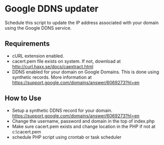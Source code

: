 # Google DDNS updater #

Schedule this script to update the IP address associated with your domain using the Google DDNS service.

## Requirements ##

* cURL extension enabled. 
* cacert.pem file exists on system.  If not, download at http://curl.haxx.se/docs/caextract.html
* DDNS enabled for your domain on Google Domains.  This is done using synthetic records.  More information at https://support.google.com/domains/answer/6069273?hl=en

## How to Use ##

* Setup a synthetic DDNS record for your domain.  https://support.google.com/domains/answer/6069273?hl=en
* Change the username, password and domain in the top of index.php
* Make sure cacert.pem exists and change location in the PHP if not at c:\cacert.pem
* schedule PHP script using crontab or task scheduler